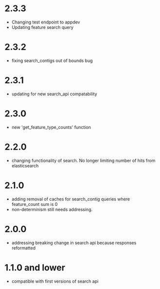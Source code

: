 # 2.3.3
- Changing test endpoint to appdev
- Updating feature search query

# 2.3.2
- fixing search_contigs out of bounds bug

# 2.3.1
- updating for new search_api compatability

# 2.3.0
- new 'get_feature_type_counts' function

# 2.2.0
- changing functionality of search. No longer limiting number of hits from elasticsearch

# 2.1.0
- adding removal of caches for search_contig queries where feature_count sum is 0
- non-determinism still needs addressing.

# 2.0.0
- addressing breaking change in search api because responses reformatted

# 1.1.0 and lower
- compatible with first versions of search api
